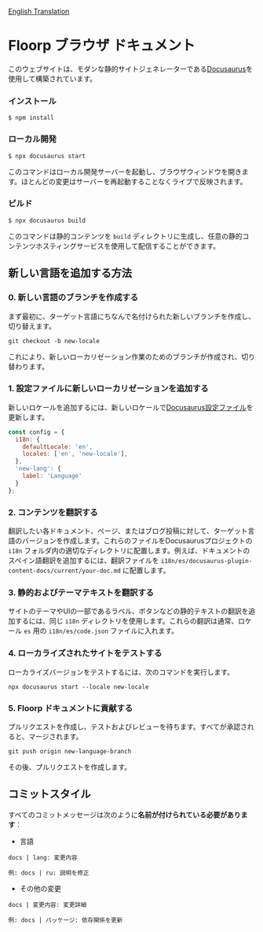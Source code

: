 [English Translation](README.md)

# Floorp ブラウザ ドキュメント

このウェブサイトは、モダンな静的サイトジェネレーターである[Docusaurus](https://docusaurus.io/)を使用して構築されています。

### インストール

```
$ npm install 
```

### ローカル開発

```
$ npx docusaurus start
```

このコマンドはローカル開発サーバーを起動し、ブラウザウィンドウを開きます。ほとんどの変更はサーバーを再起動することなくライブで反映されます。

### ビルド

```
$ npx docusaurus build
```

このコマンドは静的コンテンツを `build` ディレクトリに生成し、任意の静的コンテンツホスティングサービスを使用して配信することができます。

## 新しい言語を追加する方法

### 0. 新しい言語のブランチを作成する
まず最初に、ターゲット言語にちなんで名付けられた新しいブランチを作成し、切り替えます。
```
git checkout -b new-locale
```
これにより、新しいローカリゼーション作業のためのブランチが作成され、切り替わります。

### 1. 設定ファイルに新しいローカリゼーションを追加する
新しいロケールを追加するには、新しいロケールで[Docusaurus設定ファイル](/docusaurus.config.js)を更新します。
```js
const config = {
  i18n: {
    defaultLocale: 'en',
    locales: ['en', 'new-locale'],
  },
  'new-lang': {
    label: 'Language'
  }
};
```
### 2. コンテンツを翻訳する
翻訳したい各ドキュメント、ページ、またはブログ投稿に対して、ターゲット言語のバージョンを作成します。これらのファイルをDocusaurusプロジェクトの `i18n` フォルダ内の適切なディレクトリに配置します。例えば、ドキュメントのスペイン語翻訳を追加するには、翻訳ファイルを `i18n/es/docusaurus-plugin-content-docs/current/your-doc.md` に配置します。

### 3. 静的およびテーマテキストを翻訳する
サイトのテーマやUIの一部であるラベル、ボタンなどの静的テキストの翻訳を追加するには、同じ `i18n` ディレクトリを使用します。これらの翻訳は通常、ロケール `es` 用の `i18n/es/code.json` ファイルに入れます。

### 4. ローカライズされたサイトをテストする
ローカライズバージョンをテストするには、次のコマンドを実行します。
```
npx docusaurus start --locale new-locale
```

### 5. Floorp ドキュメントに貢献する
プルリクエストを作成し、テストおよびレビューを待ちます。すべてが承認されると、マージされます。

```
git push origin new-language-branch
```

その後、プルリクエストを作成します。

## コミットスタイル
すべてのコミットメッセージは次のように**名前が付けられている必要があります**：
* 言語
```
docs | lang: 変更内容

例: docs | ru: 説明を修正
```
* その他の変更
```
docs | 変更内容: 変更詳細

例: docs | パッケージ: 依存関係を更新
```
